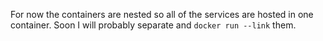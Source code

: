 For now the containers are nested so all of the services are hosted in one container.
Soon I will probably separate and `docker run --link` them.